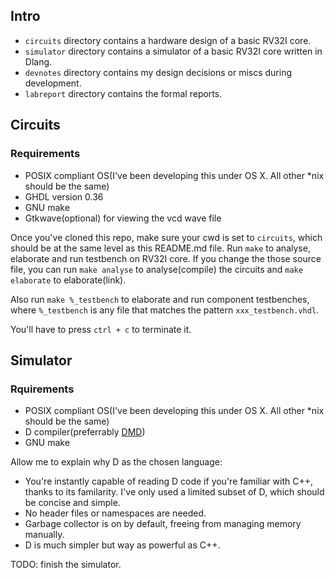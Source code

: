 ## Intro

- `circuits` directory contains a hardware design of a basic RV32I core.
- `simulator` directory contains a simulator of a basic RV32I core written in Dlang.
- `devnotes` directory contains my design decisions or miscs during development.
- `labreport` directory contains the formal reports.

## Circuits

### Requirements

- POSIX compliant OS(I've been developing this under OS X. All other *nix should be the same)
- GHDL version 0.36
- GNU make
- Gtkwave(optional) for viewing the vcd wave file

Once you've cloned this repo, make sure your cwd is set to `circuits`, which should be at the same level as this README.md file. 
Run `make` to analyse, elaborate and run testbench on RV32I core. If you change the those source file, you can run `make analyse` to analyse(compile) the circuits and `make elaborate` to elaborate(link).

Also run `make %_testbench` to elaborate and run component testbenches, where `%_testbench` is any file that matches the pattern `xxx_testbench.vhdl`.

You'll have to press `ctrl + c` to terminate it.

## Simulator

### Rquirements

- POSIX compliant OS(I've been developing this under OS X. All other *nix should be the same)
- D compiler(preferrably [DMD](http://dlang.org/download.html))
- GNU make

Allow me to explain why D as the chosen language:

- You're instantly capable of reading D code if you're familiar with C++, thanks to its familarity. I've only used a limited subset of D, which should be concise and simple.
- No header files or namespaces are needed.
- Garbage collector is on by default, freeing from managing memory manually.
- D is much simpler but way as powerful as C++.

TODO: finish the simulator.